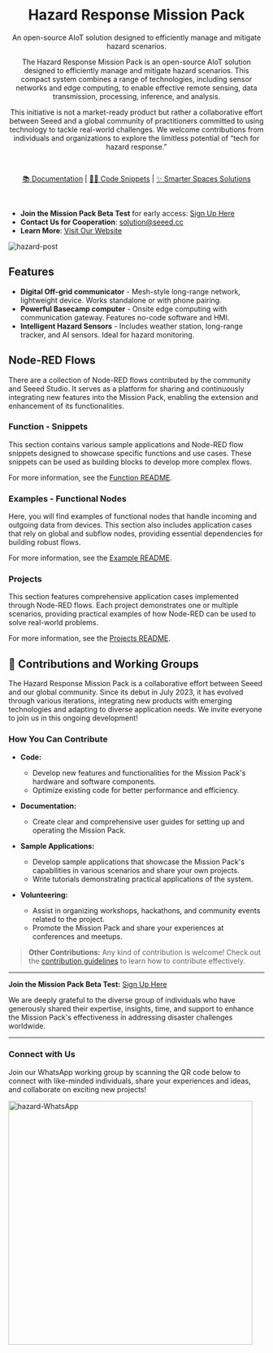 <div align="center"><a name="readme-top"></a>

# Hazard Response Mission Pack

<p align="center">
An open-source AIoT solution designed to efficiently manage and mitigate hazard scenarios.
</p>

The Hazard Response Mission Pack is an open-source AIoT solution designed to efficiently manage and mitigate hazard scenarios. This compact system combines a range of technologies, including sensor networks and edge computing, to enable effective remote sensing, data transmission, processing, inference, and analysis.

This initiative is not a market-ready product but rather a collaborative effort between Seeed and a global community of practitioners committed to using technology to tackle real-world challenges. We welcome contributions from individuals and organizations to explore the limitless potential of “tech for hazard response.”

</div>

<br>
<p align="center">
<a href="https://seeed-studio.github.io/Hazard-Response-Mission-Pack/">📚 Documentation</a> |
<a href="https://github.com/Seeed-Studio/Hazard-Response-Mission-Pack/tree/main/functions">🧑‍💻 Code Snippets</a> |
<a href="https://github.com/Seeed-Studio/Smarter-Spaces-Solutions">✨ Smarter Spaces Solutions</a>
</p>
<br>

- **Join the Mission Pack Beta Test** for early access: [Sign Up Here](https://forms.gle/UXpAJX5wNcLd7CWJA)
- **Contact Us for Cooperation**: [solution@seeed.cc](mailto:solution@seeed.cc)
- **Learn More**: [Visit Our Website](https://hazard.seeed.cc/)

![hazard-post](https://github.com/user-attachments/assets/61f7f9af-0603-4ec1-8a16-d00a3b78a8f9)

## Features

- **Digital Off-grid communicator** - Mesh-style long-range network, lightweight device. Works standalone or with phone pairing.
- **Powerful Basecamp computer** - Onsite edge computing with communication gateway. Features no-code software and HMI.
- **Intelligent Hazard Sensors** - Includes weather station, long-range tracker, and AI sensors. Ideal for hazard monitoring.

## Node-RED Flows

There are a collection of Node-RED flows contributed by the community and Seeed Studio. It serves as a platform for sharing and continuously integrating new features into the Mission Pack, enabling the extension and enhancement of its functionalities.

### Function - Snippets

This section contains various sample applications and Node-RED flow snippets designed to showcase specific functions and use cases. These snippets can be used as building blocks to develop more complex flows.

For more information, see the [Function README](./functions/README.md).

### Examples - Functional Nodes

Here, you will find examples of functional nodes that handle incoming and outgoing data from devices. This section also includes application cases that rely on global and subflow nodes, providing essential dependencies for building robust flows.

For more information, see the [Example README](./examples/README.md).

### Projects

This section features comprehensive application cases implemented through Node-RED flows. Each project demonstrates one or multiple scenarios, providing practical examples of how Node-RED can be used to solve real-world problems.

For more information, see the [Projects README](./projects/README.md).

## 🤝 Contributions and Working Groups

The Hazard Response Mission Pack is a collaborative effort between Seeed and our global community. Since its debut in July 2023, it has evolved through various iterations, integrating new products with emerging technologies and adapting to diverse application needs. We invite everyone to join us in this ongoing development!

### How You Can Contribute

- **Code:**
  - Develop new features and functionalities for the Mission Pack's hardware and software components.
  - Optimize existing code for better performance and efficiency.

- **Documentation:**
  - Create clear and comprehensive user guides for setting up and operating the Mission Pack.

- **Sample Applications:**
  - Develop sample applications that showcase the Mission Pack's capabilities in various scenarios and share your own projects.
  - Write tutorials demonstrating practical applications of the system.

- **Volunteering:**
  - Assist in organizing workshops, hackathons, and community events related to the project.
  - Promote the Mission Pack and share your experiences at conferences and meetups.

> **Other Contributions:** Any kind of contribution is welcome! Check out the [contribution guidelines](/CONTRIBUTING.md) to learn how to contribute effectively.

---

**Join the Mission Pack Beta Test:** [Sign Up Here](https://forms.gle/UXpAJX5wNcLd7CWJA)

We are deeply grateful to the diverse group of individuals who have generously shared their expertise, insights, time, and support to enhance the Mission Pack's effectiveness in addressing disaster challenges worldwide.

---

### Connect with Us

Join our WhatsApp working group by scanning the QR code below to connect with like-minded individuals, share your experiences and ideas, and collaborate on exciting new projects!

<img src="https://github.com/user-attachments/assets/f60a8731-02db-4d4f-a9df-47b3c3f8f014" width="480" alt="hazard-WhatsApp">
